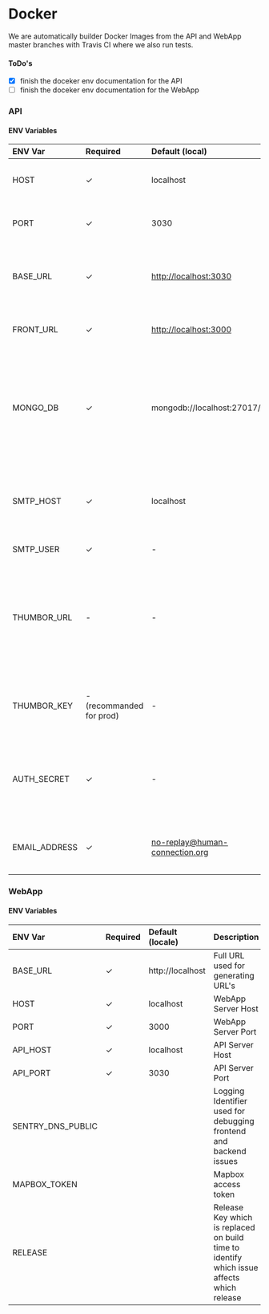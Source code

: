# Docker

We are automatically builder Docker Images from the API and WebApp master branches with Travis CI where we also run tests.

#### ToDo's

* [x] finish the doceker env documentation for the API
* [ ] finish the doceker env documentation for the WebApp

### API

#### ENV Variables

| ENV Var | Required | Default \(local\) | Description |
| :--- | :--- | :--- | :--- |
| HOST | ✓ | localhost | Host on which the api is running. |
| PORT | ✓ | 3030 | Port on which the API Server is running. |
| BASE\_URL | ✓ | [http://localhost:3030](http://localhost:3030) | Full API URL used for generating the Upload URL's. |
| FRONT\_URL | ✓ | [http://localhost:3000](http://localhost:3000) | Full WebApp URL used in Emails. |
| MONGO\_DB | ✓ | mongodb://localhost:27017/hc\_api | Connection URI used to connect to the Mongo Database. The credentials have to be included here on production. |
| SMTP\_HOST | ✓ | localhost | SMTP Host used for sending emails from locale or an 3th party service. |
| SMTP\_USER | ✓ | - | The SMTP User |
| THUMBOR\_URL | - | - | Optional URL to the Thumbor Service which generates Thumbnails on the fly, chaches and serves them. |
| THUMBOR\_KEY | - \(recommanded for prod\) | - | The Thumbor Secret to prevent URL tempering. |
| AUTH\_SECRET | ✓ | - | A Secret which is used to salt sensitive date like the passwords etc. |
| EMAIL\_ADDRESS | ✓ | no-replay@human-connection.org | Email address used in outgoing emails. |

### WebApp

#### ENV Variables

| ENV Var | Required | Default \(locale\) | Description |
| :--- | :--- | :--- | :--- |
| BASE\_URL | ✓ | http://localhost | Full URL used for generating URL's |
| HOST | ✓ | localhost | WebApp Server Host |
| PORT | ✓ | 3000 | WebApp Server Port |
| API\_HOST | ✓ | localhost | API Server Host |
| API\_PORT | ✓ | 3030 | API Server Port |
| SENTRY\_DNS\_PUBLIC |  |  | Logging Identifier used for debugging frontend and backend issues |
| MAPBOX\_TOKEN |  |  | Mapbox access token |
| RELEASE |  |  | Release Key which is replaced on build time to identify which issue affects which release |



